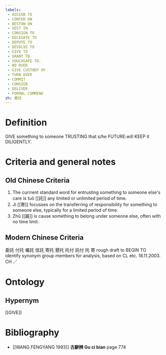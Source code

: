 ```yaml
---
labels: 
 - ASSIGN TO
 - CONFER ON
 - BESTOW ON
 - VEST IN
 - CONSIGN TO
 - DELEGATE TO
 - DEPUTE TO
 - DEVOLVE TO
 - GIVE TO
 - GRANT TO
 - VOUCHSAFE TO.
 - ND OVER
 - GIVE CUSTODY OF
 - TURN OVER
 - COMMIT
 - CONSIGN
 - DELIVER
 - FORMAL COMMEND
zh: 委託
---
```


# Definition
GIVE something to someone TRUSTING that s/he FUTURE:will KEEP it DILIGENTLY.
# Criteria and general notes
## Old Chinese Criteria
1. The currrent standard word for entrusting something to someone else's care is tuō [[託]] any limited or unlimited period of time.
2. Jì [[寄]] focusses on the transferring of responsibility for something to someone else, typically for a limited period of time.
3. Zhǔ [[屬]] is cause something to belong under someone else, often with no time limit.
## Modern Chinese Criteria
委託
付托
囑託
信託
寄托
懇托
托付
託付
托
寄
rough draft to BEGIN TO identify synonym group members for analysis, based on CL etc. 18.11.2003. CH ／
# Ontology

## Hypernym
[[GIVE]]
# Bibliography
- [[WANG FENGYANG 1993]]
**古辭辨 Gu ci bian** page 774
